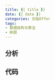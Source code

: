 ```yaml
---
title: {{ title }}
date: {{ date }}
categories: 剑指Offer
tags:
- 数据结构与算法
- 刷题
---
```

## 分析

## 代码
```
```

